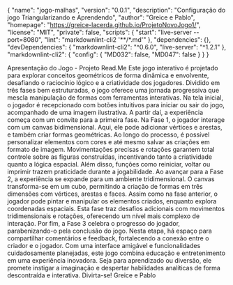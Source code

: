 {
  "name": "jogo-malhas",
  "version": "0.0.1",
  "description": "Configuração do jogo Triangularizando e Aprendendo",
  "author": "Greice e Pablo",
  "homepage": "https://greice-lacerda.github.io/ProjetoNovoJogo1/",
  "license": "MIT",
  "private": false,
  "scripts": {
    "start": "live-server --port=8080",
    "lint": "markdownlint-cli2 '**/*.md'"
  },
  "dependencies": {},
  "devDependencies": {
    "markdownlint-cli2": "^0.6.0",
    "live-server": "^1.2.1"
  },
  "markdownlint-cli2": {
    "config": {
      "MD032": false,
      "MD047": false
    }
  }
}

Apresentação do Jogo - Projeto Read.Me
Este jogo interativo é projetado para explorar conceitos geométricos de forma dinâmica e envolvente, desafiando o raciocínio lógico e a criatividade dos jogadores. Dividido em três fases bem estruturadas, o jogo oferece uma jornada progressiva que mescla manipulação de formas com ferramentas interativas.
Na tela inicial, o jogador é recepcionado com botões intuitivos para iniciar ou sair do jogo, acompanhado de uma imagem ilustrativa. A partir daí, a experiência começa com um convite para a primeira fase.
Na Fase 1, o jogador interage com um canvas bidimensional. Aqui, ele pode adicionar vértices e arestas, e também criar formas geométricas. Ao longo do processo, é possível personalizar elementos com cores e até mesmo salvar as criações em formato de imagem. Movimentações precisas e rotações garantem total controle sobre as figuras construídas, incentivando tanto a criatividade quanto a lógica espacial. Além disso, funções como reiniciar, voltar ou imprimir trazem praticidade durante a jogabilidade.
Ao avançar para a Fase 2, a experiência se expande para um ambiente tridimensional. O canvas transforma-se em um cubo, permitindo a criação de formas em três dimensões com vértices, arestas e faces. Assim como na fase anterior, o jogador pode pintar e manipular os elementos criados, enquanto explora coordenadas espaciais. Esta fase traz desafios adicionais com movimentos tridimensionais e rotações, oferecendo um nível mais complexo de interação.
Por fim, a Fase 3 celebra o progresso do jogador, parabenizando-o pela conclusão do jogo. Nesta etapa, há espaço para compartilhar comentários e feedback, fortalecendo a conexão entre o criador e o jogador.
Com uma interface amigável e funcionalidades cuidadosamente planejadas, este jogo combina educação e entretenimento em uma experiência inovadora. Seja para aprendizado ou diversão, ele promete instigar a imaginação e despertar habilidades analíticas de forma descontraída e interativa.
Divirta-se!
Greice e Pablo